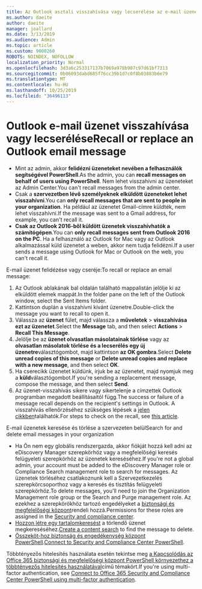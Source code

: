 ```yaml
---
title: Az Outlook asztali visszahívása vagy lecserélése az e-mail üzenetre
ms.author: daeite
author: daeite
manager: joallard
ms.date: 3/13/2019
ms.audience: Admin
ms.topic: article
ms.custom: 9000260
ROBOTS: NOINDEX, NOFOLLOW
localization_priority: Normal
ms.openlocfilehash: 3d3a6c253317137b7069a978b907c97d61bf7313
ms.sourcegitcommit: 0b06093dabd685f76cc39b1d7c0f8b03883b6e79
ms.translationtype: MT
ms.contentlocale: hu-HU
ms.lasthandoff: 10/25/2019
ms.locfileid: "36496113"
---
```

# <a name="recall-or-replace-an-outlook-email-message"></a><span data-ttu-id="66fd1-102">Outlook e-mail üzenet visszahívása vagy lecserélése</span><span class="sxs-lookup"><span data-stu-id="66fd1-102">Recall or replace an Outlook email message</span></span>

- <span data-ttu-id="66fd1-103">Mint az admin, akkor **felidézni üzeneteket nevében a felhasználók segítségével PowerShell**.</span><span class="sxs-lookup"><span data-stu-id="66fd1-103">As the admin, you can **recall messages on behalf of users using PowerShell**.</span></span> <span data-ttu-id="66fd1-104">Nem lehet visszahívni az üzeneteket az Admin Center.</span><span class="sxs-lookup"><span data-stu-id="66fd1-104">You can't recall messages from the admin center.</span></span>
- <span data-ttu-id="66fd1-105">Csak a **szervezetben lévő személyeknek elküldött üzeneteket lehet visszahívni**.</span><span class="sxs-lookup"><span data-stu-id="66fd1-105">You can **only recall messages that are sent to people in your organization**.</span></span> <span data-ttu-id="66fd1-106">Ha például az üzenetet Gmail-címre küldték, nem lehet visszahívni.</span><span class="sxs-lookup"><span data-stu-id="66fd1-106">If the message was sent to a Gmail address, for example, you can't recall it.</span></span>
- <span data-ttu-id="66fd1-107">**Csak az Outlook 2016-ből küldött üzenetek visszahívhatók a számítógépen**.</span><span class="sxs-lookup"><span data-stu-id="66fd1-107">You can **only recall messages sent from Outlook 2016 on the PC**.</span></span> <span data-ttu-id="66fd1-108">Ha a felhasználó az Outlook for Mac vagy az Outlook alkalmazással küld üzenetet a weben, akkor nem tudja felidézni.</span><span class="sxs-lookup"><span data-stu-id="66fd1-108">If a user sends a message using Outlook for Mac or Outlook on the web, you can't recall it.</span></span>

<span data-ttu-id="66fd1-109">E-mail üzenet felidézése vagy cseréje:</span><span class="sxs-lookup"><span data-stu-id="66fd1-109">To recall or replace an email message:</span></span>

1. <span data-ttu-id="66fd1-110">Az Outlook ablakának bal oldalán található mappalistán jelölje ki az elküldött elemek mappát.</span><span class="sxs-lookup"><span data-stu-id="66fd1-110">In the folder pane on the left of the Outlook window, select the Sent Items folder.</span></span>
1. <span data-ttu-id="66fd1-111">Kattintson duplán a visszahívni kívánt üzenetre.</span><span class="sxs-lookup"><span data-stu-id="66fd1-111">Double-click the message you want to recall to open it.</span></span>
1. <span data-ttu-id="66fd1-112">Válassza az **üzenet** fület, majd válassza a **műveletek** > **visszahívása ezt az üzenetet**.</span><span class="sxs-lookup"><span data-stu-id="66fd1-112">Select the **Message** tab, and then select **Actions** > **Recall This Message**.</span></span>
1. <span data-ttu-id="66fd1-113">Jelölje be az **üzenet olvasatlan másolatainak törlése** vagy az **olvasatlan másolatok törlése és a lecserélés egy új üzenetre**választógombot, majd kattintson **az OK gombra**.</span><span class="sxs-lookup"><span data-stu-id="66fd1-113">Select **Delete unread copies of this message** or **Delete unread copies and replace with a new message**, and then select **OK**.</span></span>
1. <span data-ttu-id="66fd1-114">Ha cserecikk üzenetet küldünk, írjuk be az üzenetet, majd nyomjuk meg a **küld**választógombot.</span><span class="sxs-lookup"><span data-stu-id="66fd1-114">If you're sending a replacement message, compose the message, and then select **Send**.</span></span>
1. <span data-ttu-id="66fd1-115">Az üzenet-visszahívás sikere vagy sikertelenje a címzettek Outlook programban megadott beállításaitól függ.</span><span class="sxs-lookup"><span data-stu-id="66fd1-115">The success or failure of a message recall depends on the recipient's settings in Outlook.</span></span> <span data-ttu-id="66fd1-116">A visszahívás ellenőrzéséhez szükséges lépések a [jelen cikkben](https://support.office.com/article/35027f88-d655-4554-b4f8-6c0729a723a0)találhatók.</span><span class="sxs-lookup"><span data-stu-id="66fd1-116">For steps to check on the recall, see [this article](https://support.office.com/article/35027f88-d655-4554-b4f8-6c0729a723a0).</span></span>

<span data-ttu-id="66fd1-117">E-mail üzenetek keresése és törlése a szervezeten belül</span><span class="sxs-lookup"><span data-stu-id="66fd1-117">Search for and delete email messages in your organization</span></span>

- <span data-ttu-id="66fd1-118">Ha Ön nem egy globális rendszergazda, akkor fiókját hozzá kell adni az eDiscovery Manager szerepkörhöz vagy a megfelelőségi keresés felügyeleti szerepkörhöz az üzenetek kereséséhez.</span><span class="sxs-lookup"><span data-stu-id="66fd1-118">If you're not a global admin, your account must be added to the eDiscovery Manager role or Compliance Search management role to search for messages.</span></span> <span data-ttu-id="66fd1-119">Az üzenetek törléséhez csatlakoznunk kell a Szervezetkezelés szerepkörcsoporthoz vagy a keresés és tisztítás felügyeleti szerepkörhöz.</span><span class="sxs-lookup"><span data-stu-id="66fd1-119">To delete messages, you'll need to join the Organization Management role group or the Search and Purge management role.</span></span> <span data-ttu-id="66fd1-120">Az ezekhez a szerepkörökhöz tartozó engedélyeket a [biztonsági és megfelelőségi központ](https://go.microsoft.com/fwlink/?linkid=2083731)rendeli hozzá.</span><span class="sxs-lookup"><span data-stu-id="66fd1-120">Permissions for these roles are assigned in the [Security and compliance center](https://go.microsoft.com/fwlink/?linkid=2083731).</span></span>
- <span data-ttu-id="66fd1-121">[Hozzon létre egy tartalomkeresést](https://docs.microsoft.com/office365/securitycompliance/content-search) a törlendő üzenet megkereséséhez.</span><span class="sxs-lookup"><span data-stu-id="66fd1-121">[Create a content search](https://docs.microsoft.com/office365/securitycompliance/content-search) to find the message to delete.</span></span>
- <span data-ttu-id="66fd1-122">[Összeköt-hoz biztonság és engedékenység központ PowerShell](https://docs.microsoft.com/powershell/exchange/office-365-scc/connect-to-scc-powershell/connect-to-scc-powershell?view=exchange-ps).</span><span class="sxs-lookup"><span data-stu-id="66fd1-122">[Connect to Security and Compliance Center PowerShell](https://docs.microsoft.com/powershell/exchange/office-365-scc/connect-to-scc-powershell/connect-to-scc-powershell?view=exchange-ps).</span></span>

<span data-ttu-id="66fd1-123">Többtényezős hitelesítés használata esetén tekintse meg [a Kapcsolódás az Office 365 biztonsági és megfelelőségi központ PowerShell környezethez a többtényezős hitelesítés használatával](https://docs.microsoft.com/powershell/exchange/office-365-scc/connect-to-scc-powershell/mfa-connect-to-scc-powershell?view=exchange-ps)című témakört.</span><span class="sxs-lookup"><span data-stu-id="66fd1-123">If you're using multi-factor authentication, see [Connect to Office 365 Security and Compliance Center PowerShell using multi-factor authentication](https://docs.microsoft.com/powershell/exchange/office-365-scc/connect-to-scc-powershell/mfa-connect-to-scc-powershell?view=exchange-ps).</span></span>